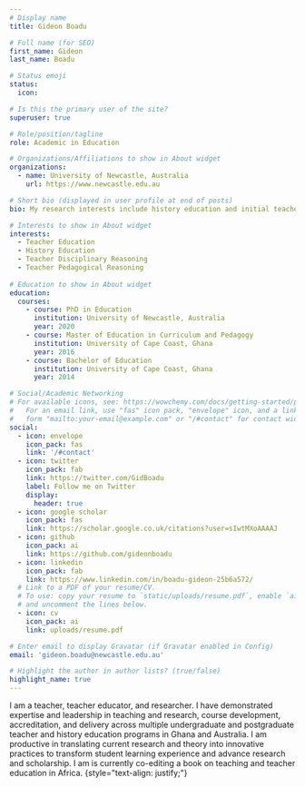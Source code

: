 ```yaml
---
# Display name
title: Gideon Boadu

# Full name (for SEO)
first_name: Gideon
last_name: Boadu

# Status emoji
status:
  icon: 

# Is this the primary user of the site?
superuser: true

# Role/position/tagline
role: Academic in Education

# Organizations/Affiliations to show in About widget
organizations:
  - name: University of Newcastle, Australia
    url: https://www.newcastle.edu.au

# Short bio (displayed in user profile at end of posts)
bio: My research interests include history education and initial teacher education.

# Interests to show in About widget
interests:
  - Teacher Education
  - History Education
  - Teacher Disciplinary Reasoning
  - Teacher Pedagogical Reasoning
  
# Education to show in About widget
education:
  courses:
    - course: PhD in Education
      institution: University of Newcastle, Australia
      year: 2020
    - course: Master of Education in Curriculum and Pedagogy
      institution: University of Cape Coast, Ghana
      year: 2016
    - course: Bachelor of Education
      institution: University of Cape Coast, Ghana
      year: 2014

# Social/Academic Networking
# For available icons, see: https://wowchemy.com/docs/getting-started/page-builder/#icons
#   For an email link, use "fas" icon pack, "envelope" icon, and a link in the
#   form "mailto:your-email@example.com" or "/#contact" for contact widget.
social:
  - icon: envelope
    icon_pack: fas
    link: '/#contact'
  - icon: twitter
    icon_pack: fab
    link: https://twitter.com/GidBoadu
    label: Follow me on Twitter
    display:
      header: true
  - icon: google scholar
    icon_pack: fas
    link: https://scholar.google.co.uk/citations?user=sIwtMXoAAAAJ
  - icon: github
    icon_pack: ai
    link: https://github.com/gideonboadu
  - icon: linkedin
    icon_pack: fab
    link: https://www.linkedin.com/in/boadu-gideon-25b6a572/
  # Link to a PDF of your resume/CV.
  # To use: copy your resume to `static/uploads/resume.pdf`, enable `ai` icons in `params.yaml`,
  # and uncomment the lines below.
  - icon: cv
    icon_pack: ai
    link: uploads/resume.pdf

# Enter email to display Gravatar (if Gravatar enabled in Config)
email: 'gideon.boadu@newcastle.edu.au'

# Highlight the author in author lists? (true/false)
highlight_name: true
---
```


I am a teacher, teacher educator, and researcher. I have demonstrated expertise and leadership in teaching and research, course development, accreditation, and delivery across multiple undergraduate and postgraduate teacher and history education programs in Ghana and Australia. I am productive in translating current research and theory into innovative practices to transform student learning experience and advance research and scholarship. I am is currently co-editing a book on teaching and teacher education in Africa.
{style="text-align: justify;"}
